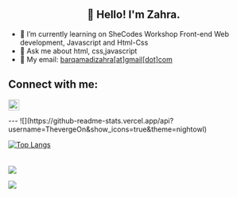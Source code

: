 <h2 align="center">👋 Hello! I'm Zahra.</h2>

- 🔭 I’m currently learning on SheCodes Workshop Front-end Web development, Javascript and Html-Css
- 💬 Ask me about html, css,javascript
- 📧 My email: [barqamadizahra[at]gmail[dot]com](mailto:barqamadizahra@gmail.com)

## Connect with me:

[<img align="left" alt="codeSTACKr | LinkedIn" width="22px" src="https://cdn.jsdelivr.net/npm/simple-icons@v3/icons/linkedin.svg" />][linkedin]

<br />
<br />
---
![](https://github-readme-stats.vercel.app/api?username=ThevergeOn&show_icons=true&theme=nightowl)

[![Top Langs](https://github-readme-stats.vercel.app/api/top-langs/?username=ThevergeOn&theme=dracula)](https://github.com/ThevergeOn/github-readme-stats)
<br/>
<br/>
<br/>
![](https://komarev.com/ghpvc/?username=ThevergeOn)

[linkedin]: https://www.linkedin.com/in/zahra-barghamadi
![](https://hit.yhype.me/github/profile?user_id=78968279)
